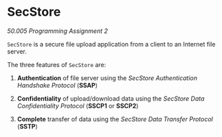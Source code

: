 # SecStore

*50.005 Programming Assignment 2*

`SecStore` is a secure file upload application from a client to an Internet file server.

The three features of `SecStore` are:

  1. **Authentication** of file server using the *SecStore Authentication Handshake Protocol* (**SSAP**)
  
  2. **Confidentiality** of upload/download data using the *SecStore Data Confidentiality Protocol* (**SSCP1** or **SSCP2**)
  
  3. **Complete** transfer of data using the *SecStore Data Transfer Protocol* (**SSTP**)




